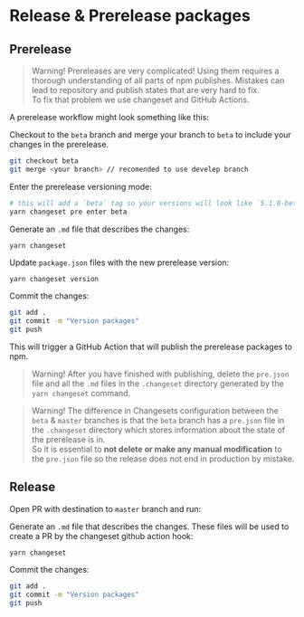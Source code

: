 # Release & Prerelease packages

## Prerelease

> Warning! Prereleases are very complicated! Using them requires a thorough understanding of all parts of npm publishes. Mistakes can lead to repository and publish states that are very hard to fix.\
> To fix that problem we use changeset and GitHub Actions.

A prerelease workflow might look something like this:

Checkout to the `beta` branch and merge your branch to `beta` to include your changes in the prerelease.
```bash
git checkout beta
git merge <your branch> // recomended to use develep branch
```

Enter the prerelease versioning mode:
```bash
# this will add a `beta` tag so your versions will look like `5.1.0-beta.0`
yarn changeset pre enter beta
```

Generate an `.md` file that describes the changes:
```
yarn changeset 
```

Update `package.json` files with the new prerelease version:
```bash
yarn changeset version
```

Commit the changes:
```bash
git add .
git commit -m "Version packages"
git push
```

This will trigger a GitHub Action that will publish the prerelease packages to npm.

>Warning! After you have finished with publishing, delete the `pre.json` file and all the `.md` files in the `.changeset` directory generated by the `yarn changeset` command.

> Warning! The difference in Changesets configuration between the `beta` & `master` branches is that the `beta` branch has a `pre.json` file in the `.changeset` directory which stores information about the state of the prerelease is in.\
> So it is essential to **not delete or make any manual modification** to the `pre.json` file so the release does not end in production by mistake.

## Release

Open PR with destination to `master` branch and run:

Generate an `.md` file that describes the changes. These files will be used to create a PR by the changeset github action hook:
```
yarn changeset 
```

Commit the changes:
```bash
git add .
git commit -m "Version packages"
git push
```
